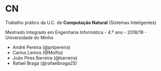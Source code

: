 # CN
<!---### Nota final do trabalho: XX em 20.-->

Trabalho prático da U.C. de __Computação Natural__ (Sistemas Inteligentes)

Mestrado Integrado em Engenharia Informática - 4.º ano - 2018/19 - Universidade do Minho

* André Pereira (@prtpereira)
* Carlos Lemos (@Molfio)
* João Pires Barreira (@barreira)
* Rafael Braga (@rafaelbraga25)
